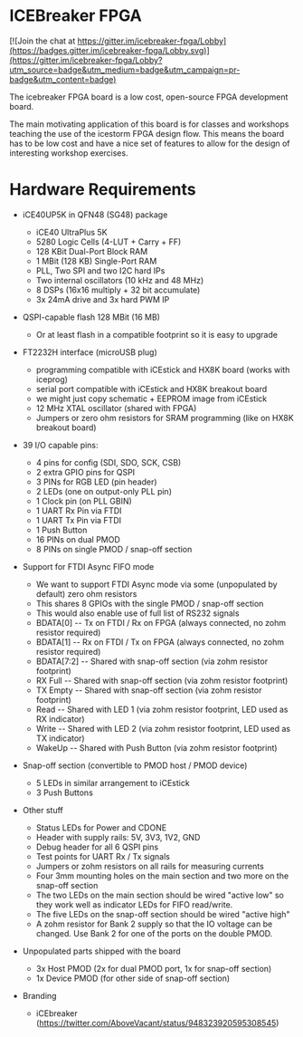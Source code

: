 # ICEBreaker FPGA

[![Join the chat at https://gitter.im/icebreaker-fpga/Lobby](https://badges.gitter.im/icebreaker-fpga/Lobby.svg)](https://gitter.im/icebreaker-fpga/Lobby?utm_source=badge&utm_medium=badge&utm_campaign=pr-badge&utm_content=badge)

The icebreaker FPGA board is a low cost, open-source FPGA development board.

The main motivating application of this board is for classes and workshops
teaching the use of the icestorm FPGA design flow. This means the board has to
be low cost and have a nice set of features to allow for the design of
interesting workshop exercises.

# Hardware Requirements

* iCE40UP5K in QFN48 (SG48) package
  * iCE40 UltraPlus 5K
  * 5280 Logic Cells (4-LUT + Carry + FF)
  * 128 KBit Dual-Port Block RAM
  * 1 MBit (128 KB) Single-Port RAM
  * PLL, Two SPI and two I2C hard IPs
  * Two internal oscillators (10 kHz and 48 MHz)
  * 8 DSPs (16x16 multiply + 32 bit accumulate)
  * 3x 24mA drive and 3x hard PWM IP

* QSPI-capable flash 128 MBit (16 MB)
  * Or at least flash in a compatible footprint so it is easy to upgrade

* FT2232H interface (microUSB plug)
  * programming compatible with iCEstick and HX8K board (works with iceprog)
  * serial port compatible with iCEstick and HX8K breakout board
  * we might just copy schematic + EEPROM image from iCEstick
  * 12 MHz XTAL oscillator (shared with FPGA)
  * Jumpers or zero ohm resistors for SRAM programming (like on HX8K breakout board)

* 39 I/O capable pins:
  * 4 pins for config (SDI, SDO, SCK, CSB)
  * 2 extra GPIO pins for QSPI
  * 3 PINs for RGB LED (pin header)
  * 2 LEDs (one on output-only PLL pin)
  * 1 Clock pin (on PLL GBIN)
  * 1 UART Rx Pin via FTDI
  * 1 UART Tx Pin via FTDI
  * 1 Push Button
  * 16 PINs on dual PMOD
  * 8 PINs on single PMOD / snap-off section

* Support for FTDI Async FIFO mode
  * We want to support FTDI Async mode via some (unpopulated by default) zero ohm resistors
  * This shares 8 GPIOs with the single PMOD / snap-off section
  * This would also enable use of full list of RS232 signals
  * BDATA[0] -- Tx on FTDI / Rx on FPGA (always connected, no zohm resistor required)
  * BDATA[1] -- Rx on FTDI / Tx on FPGA (always connected, no zohm resistor required)
  * BDATA[7:2] -- Shared with snap-off section (via zohm resistor footprint)
  * RX Full -- Shared with snap-off section (via zohm resistor footprint)
  * TX Empty -- Shared with snap-off section (via zohm resistor footprint)
  * Read -- Shared with LED 1 (via zohm resistor footprint, LED used as RX indicator)
  * Write -- Shared with LED 2 (via zohm resistor footprint, LED used as TX indicator)
  * WakeUp -- Shared with Push Button (via zohm resistor footprint)

* Snap-off section (convertible to PMOD host / PMOD device)
  * 5 LEDs in similar arrangement to iCEstick
  * 3 Push Buttons

* Other stuff
  * Status LEDs for Power and CDONE
  * Header with supply rails: 5V, 3V3, 1V2, GND
  * Debug header for all 6 QSPI pins
  * Test points for UART Rx / Tx signals
  * Jumpers or zohm resistors on all rails for measuring currents
  * Four 3mm mounting holes on the main section and two more on the snap-off section
  * The two LEDs on the main section should be wired "active low" so they work well as indicator LEDs for FIFO read/write.
  * The five LEDs on the snap-off section should be wired "active high"
  * A zohm resistor for Bank 2 supply so that the IO voltage can be changed. Use Bank 2 for one of the ports on the double PMOD.

* Unpopulated parts shipped with the board
  * 3x Host PMOD (2x for dual PMOD port, 1x for snap-off section)
  * 1x Device PMOD (for other side of snap-off section)

* Branding
  * iCEbreaker (https://twitter.com/AboveVacant/status/948323920595308545)
